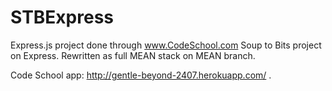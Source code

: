 # STBExpress
Express.js project done through www.CodeSchool.com Soup to Bits project on Express. 
Rewritten as full MEAN stack on MEAN branch.

Code School app: http://gentle-beyond-2407.herokuapp.com/ .
